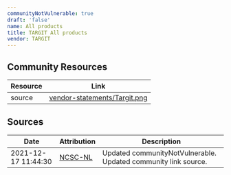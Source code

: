 ```yaml
---
communityNotVulnerable: true
draft: 'false'
name: All products
title: TARGIT All products
vendor: TARGIT
---
```



## Community Resources
| Resource | Link |
| --- | --- |
| source | [vendor-statements/Targit.png](vendor-statements/Targit.png) |


## Sources
| Date | Attribution | Description |
| --- | --- | --- |
| 2021-12-17 11:44:30 | [NCSC-NL](https://github.com/NCSC-NL/log4shell/blob/main/software/README.md) | Updated communityNotVulnerable. Updated community link source.  |
